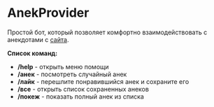 # AnekProvider

Простой бот, который позволяет комфортно взаимодействовать с анекдотами с [сайта](https://baneks.site/).

**Список команд:**
- **/help** - открыть меню помощи
- **/анек** - посмотреть случайный анек
- **/лайк** - перешлите понравившийся анек и сохраните его
- **/все** - открыть список сохраненных анеков
- **/покеж** - показать полный анек из списка
